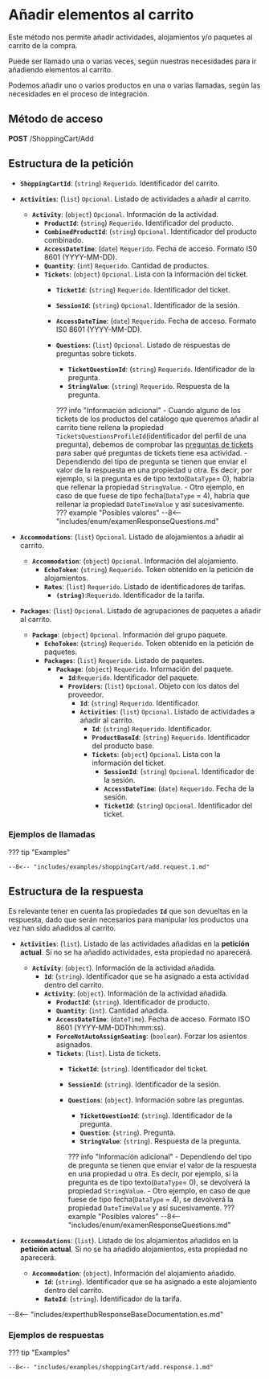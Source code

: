 # Añadir elementos al carrito

Este método nos permite añadir actividades, alojamientos y/o paquetes al carrito de la compra.

Puede ser llamado una o varias veces, según nuestras necesidades para ir añadiendo elementos al carrito.

Podemos añadir uno o varios productos en una o varias llamadas, según las necesidades en el proceso de integración.

## Método de acceso

**POST** /ShoppingCart/Add

## Estructura de la petición

- **``ShoppingCartId``**: (``string``) ``Requerido``. Identificador del carrito.
- **``Activities``**: (``list``) ``Opcional``. Listado de actividades a añadir al carrito.
    - **``Activity``**: (``object``) ``Opcional``. Información de la actividad.
        - **``ProductId``**: (``string``) ``Requerido``. Identificador del producto.
        - **``CombinedProductId``**: (``string``) ``Opcional``. Identificador del producto combinado.
        - **``AccessDateTime``**: (``date``) ``Requerido``. Fecha de acceso. Formato IS0 8601 (YYYY-MM-DD).
        - **``Quantity``**: (``int``) ``Requerido``. Cantidad de productos.
        - **``Tickets``**: (``object``) ``Opcional``. Lista con la información del ticket.
            - **``TicketId``**: (``string``) ``Requerido``. Identificador del ticket.
            - **``SessionId``**: (``string``) ``Opcional``. Identificador de la sesión.
            - **``AccessDateTime``**: (``date``) ``Requerido``. Fecha de acceso. Formato IS0 8601 (YYYY-MM-DD).
            - **``Questions``**: (``list``) ``Opcional``. Listado de respuestas de preguntas sobre tickets.
                - **``TicketQuestionId``**: (``string``) ``Requerido``. Identificador de la pregunta.
                - **``StringValue``**: (``string``) ``Requerido``. Respuesta de la pregunta.
                
                ??? info "Información adicional"
                    - Cuando alguno de los tickets de los productos del catálogo que queremos añadir al carrito tiene rellena la propiedad `TicketsQuestionsProfileId`(identificador del perfil de una pregunta), debemos de comprobar las [preguntas de tickets](../../activity/CheckTicketsQuestions) para saber qué preguntas de tickets tiene esa actividad.
                    - Dependiendo del tipo de pregunta se tienen que enviar el valor de la respuesta en una propiedad u otra. Es decir, por ejemplo, si la pregunta es de tipo texto(`DataType`= 0), habría que rellenar la propiedad `StringValue`. 
                    - Otro ejemplo, en caso de que fuese de tipo fecha(`DataType` = 4), habría que rellenar la propiedad `DateTimeValue` y así sucesivamente.               
                    ??? example "Posibles valores"
                        --8<-- "includes/enum/examenResponseQuestions.md"         
                

- **``Accommodations``**: (``list``) ``Opcional``. Listado de alojamientos a añadir al carrito.
    - **``Accommodation``**: (``object``) ``Opcional``. Información del alojamiento.
        - **``EchoToken``**: (``string``) ``Requerido``. Token obtenido en la petición de alojamientos.
        - **``Rates``**: (``list``) ``Requerido``. Listado de identificadores de tarifas.
            - **``(string)``**:``Requerido``. Identificador de la tarifa.
- **``Packages``**: (``list``) ``Opcional``. Listado de agrupaciones de paquetes a añadir al carrito.
    - **``Package``**: (``object``) ``Opcional``. Información del grupo paquete.
        - **``EchoToken``**: (``string``) ``Requerido``. Token obtenido en la petición de paquetes.
        - **``Packages``**: (``list``) ``Requerido``. Listado de paquetes.
            - **``Package``**: (``object``) ``Requerido``. Información del paquete.
                - **``Id``**:``Requerido``. Identificador del paquete.
                - **``Providers``**: (``list``) ``Opcional``. Objeto con los datos del proveedor.
                    - **``Id``**: (``string``) ``Requerido``. Identificador.
                    - **``Activities``**: (``list``) ``Opcional``. Listado de actividades a añadir al carrito.
                        - **``Id``**: (``string``) ``Requerido``. Identificador.
                        - **``ProductBaseId``**: (``string``) ``Requerido``. Identificador del producto base.
                        - **``Tickets``**: (``object``) ``Opcional``. Lista con la información del ticket.
                            - **``SessionId``**: (``string``) ``Opcional``. Identificador de la sesión.
                            - **``AccessDateTime``**: (``date``) ``Requerido``. Fecha de la sesión.
                            - **``TicketId``**: (``string``) ``Opcional``. Identificador del ticket.


### Ejemplos de llamadas

??? tip "Examples"

    --8<-- "includes/examples/shoppingCart/add.request.1.md"

## Estructura de la respuesta

Es relevante tener en cuenta las propiedades **``Id``** que son devueltas en la respuesta, dado que serán necesarios para manipular los productos una vez han sido añadidos al carrito.

- **`Activities`**: (``list``). Listado de las actividades añadidas en la **petición actual**. Si no se ha añadido actividades, esta propiedad no aparecerá.
    - **`Activity`**: (``object``). Información de la actividad añadida.
        - **`Id`**: (``string``). Identificador que se ha asignado a esta actividad dentro del carrito.
        - **`Activity`**: (``object``). Información de la actividad añadida.
            - **`ProductId`**: (``string``). Identificador de producto.
            - **`Quantity`**: (``int``). Cantidad añadida.
            - **`AccessDateTime`**: (``dateTime``). Fecha de acceso. Formato ISO 8601 (YYYY-MM-DDThh\:mm\:ss).
            - **`ForceNotAutoAssignSeating`**: (``boolean``). Forzar los asientos asignados.
            - **`Tickets`**: (``list``). Lista de tickets.
                - **`TicketId`**: (``string``). Identificador del ticket.
                - **`SessionId`**: (``string``). Identificador de la sesión.
                - **`Questions`**: (``object``). Información sobre las preguntas.
                    - **`TicketQuestionId`**: (``string``). Identificador de la pregunta.
                    - **`Question`**: (`string`). Pregunta.
                    - **`StringValue`**: (``string``). Respuesta de la pregunta.
                     
                    ??? info "Información adicional"
                        - Dependiendo del tipo de pregunta se tienen que enviar el valor de la respuesta en una propiedad u otra. Es decir, por ejemplo, si la pregunta es de tipo texto(`DataType`= 0), se devolverá la propiedad `StringValue`. 
                        - Otro ejemplo, en caso de que fuese de tipo fecha(`DataType` = 4), se devolverá la propiedad `DateTimeValue` y así sucesivamente.
                        ??? example "Posibles valores"
                            --8<-- "includes/enum/examenResponseQuestions.md"
                         
- **`Accommodations`**: (``list``). Listado de los alojamientos añadidos en la **petición actual**. Si no se ha añadido alojamientos, esta propiedad no aparecerá.
    - **`Accommodation`**: (``object``). Información del alojamiento añadido.
        - **`Id`**: (``string``). Identificador que se ha asignado a este alojamiento dentro del carrito.
        - **`RateId`**: (``string``). Identificador de la tarifa.

--8<-- "includes/experthubResponseBaseDocumentation.es.md"

### Ejemplos de respuestas

??? tip "Examples"

    --8<-- "includes/examples/shoppingCart/add.response.1.md"
